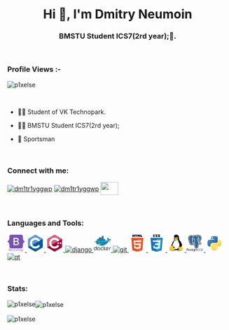<h1 align="center">Hi 👋, I'm Dmitry Neumoin</h1>
<h3 align="center">BMSTU Student ICS7(2rd year);🌟.</h3>

<br>

<p align="right">
  <h3>Profile Views :-</h3> <img
    src="https://komarev.com/ghpvc/?username=p1xelse&label=Profile%20views&color=0e75b6&style=flat" alt="p1xelse" />
</p>

<br>

- :student: Student of VK Technopark.

- :student: BMSTU Student ICS7(2rd year);

- :muscle: Sportsman


<br>

<h3 align="left">Connect with me:</h3>
<p align="left">
  <a href="https://www.instagram.com/dm1tr1yggwp" target="blank"><img align="center"
      src="https://raw.githubusercontent.com/rahuldkjain/github-profile-readme-generator/master/src/images/icons/Social/instagram.svg"
      alt="dm1tr1yggwp" height="30" width="40" /></a>
  <a href="https://vk.com/dmitryggwp" target="blank"><img align="center"
      src="https://raw.githubusercontent.com/rahuldkjain/github-profile-readme-generator/master/src/images/icons/Social/vk.svg"
      alt="dm1tr1yggwp" height="30" width="40" /></a>
  <a href="https://t.me/p1xelunreal" target="blank"><img align="center"
      src="https://www.svgrepo.com/show/303292/telegram-logo.svg" height="30" width="40" /></a>

</p>

<br>

<h3 align="left">Languages and Tools:</h3>
<p align="left"> <a href="https://getbootstrap.com" target="_blank" rel="noreferrer"> <img
      src="https://raw.githubusercontent.com/devicons/devicon/master/icons/bootstrap/bootstrap-plain-wordmark.svg"
      alt="bootstrap" width="40" height="40" /> </a> <a href="https://www.cprogramming.com/" target="_blank"
    rel="noreferrer"> <img src="https://raw.githubusercontent.com/devicons/devicon/master/icons/c/c-original.svg"
      alt="c" width="40" height="40" /> </a> <a href="https://www.w3schools.com/cpp/" target="_blank" rel="noreferrer">
    <img src="https://raw.githubusercontent.com/devicons/devicon/master/icons/cplusplus/cplusplus-original.svg"
      alt="cplusplus" width="40" height="40" /> </a> <a href="https://www.djangoproject.com/" target="_blank"
    rel="noreferrer"> <img
      src="https://www.svgrepo.com/show/305963/django.svg" alt="django"
      width="40" height="40" /> </a> <a href="https://www.docker.com/" target="_blank" rel="noreferrer"> <img
      src="https://raw.githubusercontent.com/devicons/devicon/master/icons/docker/docker-original-wordmark.svg"
      alt="docker" width="40" height="40" /> </a> <a href="https://git-scm.com/" target="_blank" rel="noreferrer">
    <img src="https://www.vectorlogo.zone/logos/git-scm/git-scm-icon.svg" alt="git" width="40" height="40" /> </a>
  <a href="https://www.w3.org/html/" target="_blank" rel="noreferrer"> <img
      src="https://raw.githubusercontent.com/devicons/devicon/master/icons/html5/html5-original-wordmark.svg"
      alt="html5" width="40" height="40" /> </a> 
      <a href="https://www.w3schools.com/css/" target="_blank"> <img src="https://raw.githubusercontent.com/devicons/devicon/master/icons/css3/css3-original-wordmark.svg" alt="css3" width="40" height="40"/> </a>
      <a href="https://www.linux.org/" target="_blank" rel="noreferrer"> <img
      src="https://raw.githubusercontent.com/devicons/devicon/master/icons/linux/linux-original.svg" alt="linux"
      width="40" height="40" /> </a> <a href="https://www.postgresql.org" target="_blank" rel="noreferrer"> <img
      src="https://raw.githubusercontent.com/devicons/devicon/master/icons/postgresql/postgresql-original-wordmark.svg"
      alt="postgresql" width="40" height="40" /> </a> <a href="https://www.python.org" target="_blank" rel="noreferrer">
    <img src="https://raw.githubusercontent.com/devicons/devicon/master/icons/python/python-original.svg" alt="python"
      width="40" height="40" /> </a> <a href="https://www.qt.io/" target="_blank" rel="noreferrer">
    <img src="https://upload.wikimedia.org/wikipedia/commons/0/0b/Qt_logo_2016.svg" alt="qt" width="40" height="40" />
  </a> </p>


<br>
<h3 align="left">Stats:</h3>
<p><img align="center" src="https://github-readme-stats.vercel.app/api?username=p1xelse&show_icons=true&locale=en" alt="p1xelse" />
&nbsp;<img align="left" src="https://github-readme-stats.vercel.app/api/top-langs?username=p1xelse&show_icons=true&locale=en&layout=compact" alt="p1xelse" />
</p>

<p><img align="center" src="https://github-readme-streak-stats.herokuapp.com/?user=p1xelse&" alt="p1xelse" /></p>
